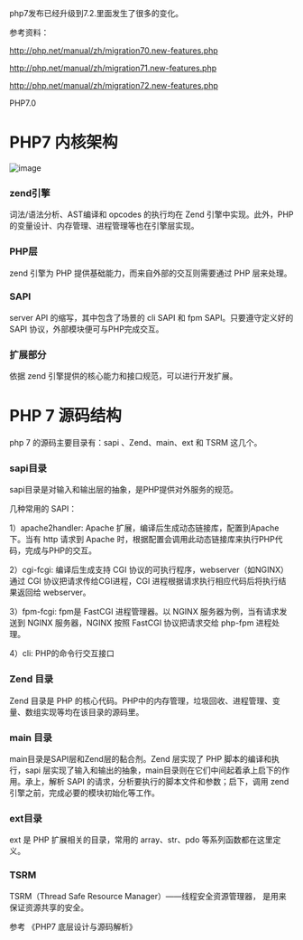 php7发布已经升级到7.2.里面发生了很多的变化。

参考资料：

http://php.net/manual/zh/migration70.new-features.php

http://php.net/manual/zh/migration71.new-features.php

http://php.net/manual/zh/migration72.new-features.php

PHP7.0

# PHP7 内核架构
![image](https://github.com/weilyf2017/Blog/blob/master/images/PHP7%E5%86%85%E6%A0%B8%E6%9E%B6%E6%9E%84.png)

### zend引擎
词法/语法分析、AST编译和 opcodes 的执行均在 Zend 引擎中实现。此外，PHP的变量设计、内存管理、进程管理等也在引擎层实现。

### PHP层
zend 引擎为 PHP 提供基础能力，而来自外部的交互则需要通过 PHP 层来处理。

### SAPI
server API 的缩写，其中包含了场景的 cli SAPI 和 fpm SAPI。只要遵守定义好的 SAPI 协议，外部模块便可与PHP完成交互。

### 扩展部分
依据 zend 引擎提供的核心能力和接口规范，可以进行开发扩展。

# PHP 7 源码结构
php 7 的源码主要目录有：sapi 、Zend、main、ext 和 TSRM 这几个。

### sapi目录
sapi目录是对输入和输出层的抽象，是PHP提供对外服务的规范。

几种常用的 SAPI：

1）apache2handler: Apache 扩展，编译后生成动态链接库，配置到Apache下。当有 http 请求到 Apache 时，根据配置会调用此动态链接库来执行PHP代码，完成与PHP的交互。

2）cgi-fcgi: 编译后生成支持 CGI 协议的可执行程序，webserver（如NGINX）通过 CGI 协议把请求传给CGI进程，CGI 进程根据请求执行相应代码后将执行结果返回给 webserver。

3）fpm-fcgi: fpm是 FastCGI 进程管理器。以 NGINX 服务器为例，当有请求发送到 NGINX 服务器，NGINX 按照 FastCGI 协议把请求交给 php-fpm 进程处理。

4）cli: PHP的命令行交互接口

### Zend 目录
Zend 目录是 PHP 的核心代码。PHP中的内存管理，垃圾回收、进程管理、变量、数组实现等均在该目录的源码里。

### main 目录
main目录是SAPI层和Zend层的黏合剂。Zend 层实现了 PHP 脚本的编译和执行，sapi 层实现了输入和输出的抽象，main目录则在它们中间起着承上启下的作用。承上，解析 SAPI 的请求，分析要执行的脚本文件和参数；启下，调用 zend 引擎之前，完成必要的模块初始化等工作。

### ext目录
ext 是 PHP 扩展相关的目录，常用的 array、str、pdo 等系列函数都在这里定义。

### TSRM
TSRM（Thread Safe Resource Manager）——线程安全资源管理器， 是用来保证资源共享的安全。

参考 
《PHP7 底层设计与源码解析》
